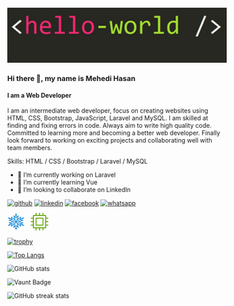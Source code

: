 ![logo](https://github.com/smmehedi4u/smmehedi4u/blob/main/1699219283019.jpeg)
### Hi there 👋, my name is Mehedi Hasan
#### I am a Web Developer

I am an intermediate web developer, focus on creating websites using HTML, CSS, Bootstrap, JavaScript, Laravel and MySQL. I am skilled at finding and fixing errors in code. Always aim to write high quality code. Committed to learning more and becoming a better web developer. Finally look forward to working on exciting projects and collaborating well with team members.

Skills: HTML / CSS / Bootstrap / Laravel / MySQL

- 🔭 I’m currently working on Laravel 
- 🌱 I’m currently learning Vue 
- 👯 I’m looking to collaborate on LinkedIn 


[<img src='https://cdn.jsdelivr.net/npm/simple-icons@3.0.1/icons/github.svg' alt='github' height='40'>](https://github.com/smmehedi4u)  [<img src='https://cdn.jsdelivr.net/npm/simple-icons@3.0.1/icons/linkedin.svg' alt='linkedin' height='40'>](https://www.linkedin.com/in/https://www.linkedin.com/in/mehedi-hasan-muhit-8714841b0//)  [<img src='https://cdn.jsdelivr.net/npm/simple-icons@3.0.1/icons/facebook.svg' alt='facebook' height='40'>](https://www.facebook.com/https://www.facebook.com/smmehedi4u/)  [<img src='https://cdn.jsdelivr.net/npm/simple-icons@3.0.1/icons/whatsapp.svg' alt='whatsapp' height='40'>](https://web.whatsapp.com)  

<a href='https://archiveprogram.github.com/'><img src='https://raw.githubusercontent.com/acervenky/animated-github-badges/master/assets/acbadge.gif' width='40' height='40'></a> <a href='https://docs.github.com/en/developers'><img src='https://raw.githubusercontent.com/acervenky/animated-github-badges/master/assets/devbadge.gif' width='40' height='40'></a> 

[![trophy](https://github-profile-trophy.vercel.app/?username=smmehedi4u)](https://github.com/ryo-ma/github-profile-trophy)

[![Top Langs](https://github-readme-stats.vercel.app/api/top-langs/?username=smmehedi4u)](https://github.com/anuraghazra/github-readme-stats)

![GitHub stats](https://github-readme-stats.vercel.app/api?username=smmehedi4u&show_icons=true&count_private=true)  

![Vaunt Badge](https://api.vaunt.dev/v1/github/entities/smmehedi4u/contributions?format=svg&private=true)  

![GitHub streak stats](https://streak-stats.demolab.com/?user=smmehedi4u)  

